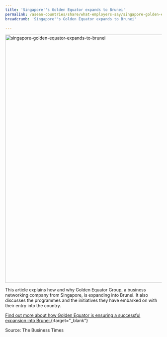 ```yaml
---
title: 'Singapore''s Golden Equator expands to Brunei'
permalink: /asean-countries/share/what-employers-say/singapore-golden-equator-expands-to-brunei/
breadcrumb: 'Singapore''s Golden Equator expands to Brunei'

---
```



<img src="\images\asean-employers\singapore-golden-equator-expands-to-brunei.jpg" alt="singapore-golden-equator-expands-to-brunei" style="width:800px;" />

This article explains how and why Golden Equator Group, a business networking company from Singapore, is expanding into Brunei. It also discusses the programmes and the initiatives they have embarked on with their entry into the country. 

[Find out more about how Golden Equator is ensuring a successful expansion into Brunei.](https://www.businesstimes.com.sg/banking-finance/singapores-golden-equator-expands-to-brunei){:target="_blank"}

Source: The Business Times